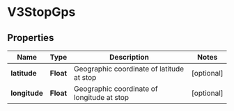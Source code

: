 
# V3StopGps

## Properties
Name | Type | Description | Notes
------------ | ------------- | ------------- | -------------
**latitude** | **Float** | Geographic coordinate of latitude at stop |  [optional]
**longitude** | **Float** | Geographic coordinate of longitude at stop |  [optional]



